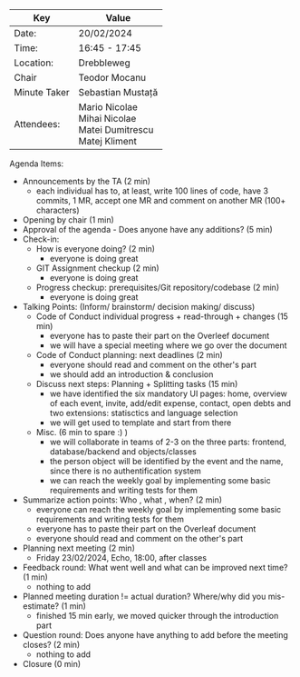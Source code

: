 | Key          | Value                                                                   |
| ------------ | ----------------------------------------------------------------------- |
| Date:        | 20/02/2024                                                              |
| Time:        | 16:45 - 17:45                                                           |
| Location:    | Drebbleweg                                                              |
| Chair        | Teodor Mocanu                                                           |
| Minute Taker | Sebastian Mustață                                                       |
| Attendees:   | Mario Nicolae <br/>Mihai Nicolae<br/>Matei Dumitrescu<br/>Matej Kliment |

Agenda Items:

- Announcements by the TA (2 min)
    - each individual has to, at least, write 100 lines of code, have 3 commits, 1 MR, accept one MR and comment on another MR (100+ characters)
- Opening by chair (1 min)
- Approval of the agenda - Does anyone have any additions? (5 min)
- Check-in:
    - How is everyone doing? (2 min)
        - everyone is doing great
    - GIT Assignment checkup (2 min)
        - everyone is doing great
    - Progress checkup: prerequisites/Git repository/codebase (2 min)
        - everyone is doing great
- Talking Points: (Inform/ brainstorm/ decision making/ discuss)
    - Code of Conduct individual progress + read-through + changes (15 min)
        - everyone has to paste their part on the Overleef document
        - we will have a special meeting where we go over the document
    - Code of Conduct planning: next deadlines (2 min)
        - everyone should read and comment on the other's part
        - we should add an introduction & conclusion
    - Discuss next steps: Planning + Splitting tasks (15 min)
        - we have identified the six mandatory UI pages: home, overview of each event, invite, add/edit expense, contact, open debts and two extensions: statisctics and language selection
        - we will get used to template and start from there
      <!-- - we will read through the points for the basic requirements and choose 2-3 and come up with a solution -->
    - Misc. (6 min to spare :) )
        - we will collaborate in teams of 2-3 on the three parts: frontend, database/backend and objects/classes
        - the person object will be identified by the event and the name, since there is no authentification system
        - we can reach the weekly goal by implementing some basic requirements and writing tests for them
- Summarize action points: Who , what , when? (2 min)
    - everyone can reach the weekly goal by implementing some basic requirements and writing tests for them
    - everyone has to paste their part on the Overleaf document
    - everyone should read and comment on the other's part
- Planning next meeting (2 min)
    - Friday 23/02/2024, Echo, 18:00, after classes
- Feedback round: What went well and what can be improved next time? (1 min)
    - nothing to add
- Planned meeting duration != actual duration? Where/why did you mis-estimate? (1 min)
    - finished 15 min early, we moved quicker through the introduction part
- Question round: Does anyone have anything to add before the meeting closes? (2 min)
    - nothing to add
- Closure (0 min)
